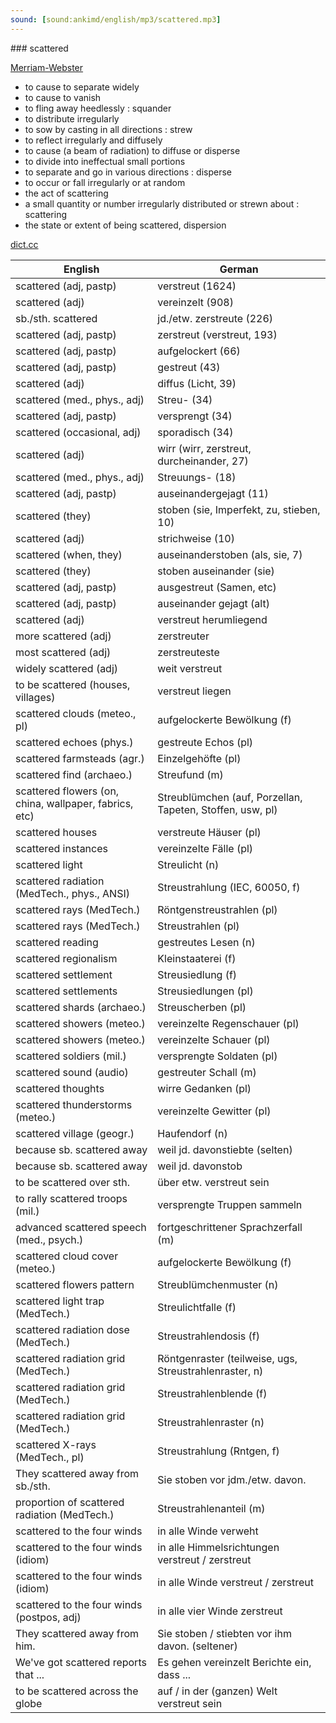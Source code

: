 ```yaml
---
sound: [sound:ankimd/english/mp3/scattered.mp3]
---
```


\### scattered

[Merriam-Webster](https://www.merriam-webster.com/dictionary/scattered)

- to cause to separate widely
- to cause to vanish
- to fling away heedlessly : squander
- to distribute irregularly
- to sow by casting in all directions : strew
- to reflect irregularly and diffusely
- to cause (a beam of radiation) to diffuse or disperse
- to divide into ineffectual small portions
- to separate and go in various directions : disperse
- to occur or fall irregularly or at random
- the act of scattering
- a small quantity or number irregularly distributed or strewn about : scattering
- the state or extent of being scattered, dispersion

[dict.cc](https://www.dict.cc/scattered)

| English        | German       |
| -------------- | ------------ |
| scattered (adj, pastp) | verstreut (1624) |
| scattered (adj) | vereinzelt (908) |
| sb./sth. scattered | jd./etw. zerstreute (226) |
| scattered (adj, pastp) | zerstreut (verstreut, 193) |
| scattered (adj, pastp) | aufgelockert (66) |
| scattered (adj, pastp) | gestreut (43) |
| scattered (adj) | diffus (Licht, 39) |
| scattered (med., phys., adj) | Streu- (34) |
| scattered (adj, pastp) | versprengt (34) |
| scattered (occasional, adj) | sporadisch (34) |
| scattered (adj) | wirr (wirr, zerstreut, durcheinander, 27) |
| scattered (med., phys., adj) | Streuungs- (18) |
| scattered (adj, pastp) | auseinandergejagt (11) |
| scattered (they) | stoben (sie, Imperfekt, zu, stieben, 10) |
| scattered (adj) | strichweise (10) |
| scattered (when, they) | auseinanderstoben (als, sie, 7) |
| scattered (they) | stoben auseinander (sie) |
| scattered (adj, pastp) | ausgestreut (Samen, etc) |
| scattered (adj, pastp) | auseinander gejagt (alt) |
| scattered (adj) | verstreut herumliegend |
| more scattered (adj) | zerstreuter |
| most scattered (adj) | zerstreuteste |
| widely scattered (adj) | weit verstreut |
| to be scattered (houses, villages) | verstreut liegen |
| scattered clouds (meteo., pl) | aufgelockerte Bewölkung (f) |
| scattered echoes (phys.) | gestreute Echos (pl) |
| scattered farmsteads (agr.) | Einzelgehöfte (pl) |
| scattered find (archaeo.) | Streufund (m) |
| scattered flowers (on, china, wallpaper, fabrics, etc) | Streublümchen (auf, Porzellan, Tapeten, Stoffen, usw, pl) |
| scattered houses | verstreute Häuser (pl) |
| scattered instances | vereinzelte Fälle (pl) |
| scattered light | Streulicht (n) |
| scattered radiation (MedTech., phys., ANSI) | Streustrahlung (IEC, 60050, f) |
| scattered rays (MedTech.) | Röntgenstreustrahlen (pl) |
| scattered rays (MedTech.) | Streustrahlen (pl) |
| scattered reading | gestreutes Lesen (n) |
| scattered regionalism | Kleinstaaterei (f) |
| scattered settlement | Streusiedlung (f) |
| scattered settlements | Streusiedlungen (pl) |
| scattered shards (archaeo.) | Streuscherben (pl) |
| scattered showers (meteo.) | vereinzelte Regenschauer (pl) |
| scattered showers (meteo.) | vereinzelte Schauer (pl) |
| scattered soldiers (mil.) | versprengte Soldaten (pl) |
| scattered sound (audio) | gestreuter Schall (m) |
| scattered thoughts | wirre Gedanken (pl) |
| scattered thunderstorms (meteo.) | vereinzelte Gewitter (pl) |
| scattered village (geogr.) | Haufendorf (n) |
| because sb. scattered away | weil jd. davonstiebte (selten) |
| because sb. scattered away | weil jd. davonstob |
| to be scattered over sth. | über etw. verstreut sein |
| to rally scattered troops (mil.) | versprengte Truppen sammeln |
| advanced scattered speech (med., psych.) | fortgeschrittener Sprachzerfall (m) |
| scattered cloud cover (meteo.) | aufgelockerte Bewölkung (f) |
| scattered flowers pattern | Streublümchenmuster (n) |
| scattered light trap (MedTech.) | Streulichtfalle (f) |
| scattered radiation dose (MedTech.) | Streustrahlendosis (f) |
| scattered radiation grid (MedTech.) | Röntgenraster (teilweise, ugs, Streustrahlenraster, n) |
| scattered radiation grid (MedTech.) | Streustrahlenblende (f) |
| scattered radiation grid (MedTech.) | Streustrahlenraster (n) |
| scattered X-rays (MedTech., pl) | Streustrahlung (Rntgen, f) |
| They scattered away from sb./sth. | Sie stoben vor jdm./etw. davon. |
| proportion of scattered radiation (MedTech.) | Streustrahlenanteil (m) |
| scattered to the four winds | in alle Winde verweht |
| scattered to the four winds (idiom) | in alle Himmelsrichtungen verstreut / zerstreut |
| scattered to the four winds (idiom) | in alle Winde verstreut / zerstreut |
| scattered to the four winds (postpos, adj) | in alle vier Winde zerstreut |
| They scattered away from him. | Sie stoben / stiebten vor ihm davon. (seltener) |
| We've got scattered reports that ... | Es gehen vereinzelt Berichte ein, dass ... |
| to be scattered across the globe | auf / in der (ganzen) Welt verstreut sein |
